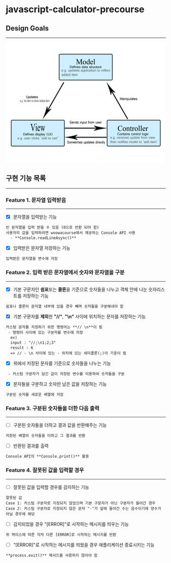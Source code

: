 # javascript-calculator-precourse

## Design Goals
---
![image](./src/img/model-view-controller-light-blue.png)

## 구현 기능 목록
---
### Feature 1. 문자열 입력받음
---
- [x] 문자열을 입력받는 기능
```
빈 문자열을 입력 받을 수 있음 (0으로 반환 되야 함)
사용자의 값을 입력하려면 woowacourse에서 제공하는 Console API 사용
  - **Console.readLineAsync()**
```   
- [x] 입력받은 문자열 저장하는 기능
```
입력받은 문자열을 변수에 저장
```

### Feature 2. 입력 받은 문자열에서 숫자와 문자열을 구분
---
- [x] 기본 구문자인 **쉼표**또는 **콜론**을 기준으로 숫자들을 나누고 객체 안에 나눈 숫자리스트를 저장하는 기능
```
쉼표나 콜론이 문자열 내부에 있을 경우 빼며 숫자들을 구분해내야 함
```
- [x] 기본 구문자를 **제외**한 **"//"**, **"\n"** 사이에 위치하는 문자를 저장하는 기능
```
커스텀 문자를 지정하기 위한 명령어는 **// \n**이 됨
 - 명령어 사이에 있는 구분자를 변수에 저장
  ex)
  input : "//;\n1;2;3"
  result : 6
  => // - \n 사이에 있는 - 위치에 있는 세미콜론(;)이 기준이 됨
```
- [X] 위에서 저장된 문자를 기준으로 숫자들을 나누는 기능
```
 - 커스텀 구분자가 담긴 값이 저장된 변수를 이용하여 숫자들을 구분
```
- [X] 문자들을 구분하고 숫자만 남은 값을 저장하는 기능
```
구분된 숫자를 새로운 배열에 저장
```

### Feature 3. 구분된 숫자들을 더한 다음 출력
---
- [ ] 구분된 숫자들을 더하고 결과 값을 반환해주는 기능
```
저장된 배열의 숫자들을 더하고 그 결과를 반환
```
- [ ] 반환된 결과를 출력
```
Console API의 **Console.print()** 활용
```
### Feature 4. 잘못된 값을 입력할 경우
---
- [ ] 잘못된 값을 입력할 경우를 감지하는 기능
```
잘못된 값
Case 1: 커스텀 구분자로 지정되지 않았으며 기본 구문자가 아닌 구분자가 들어간 경우
Case 2: 커스텀 구분자로 지정되지 않은 문자 "-"가 앞에 들어간 수는 음수이기에 양수가 아닐 경우에 해당
```
- [ ] 감지되었을 경우 "[ERROR]"로 시작하는 메시지를 띄우는 기능
```
위 케이스에 따른 각자 다른 [ERROR]로 시작하는 메시지를 반환
```
- [ ] "[ERROR]"로 시작하는 메시지를 띄웠을 경우 애플리케이션 종료시키는 기능
```
**process.exit()** 메서드를 사용하지 않아야 함
```
